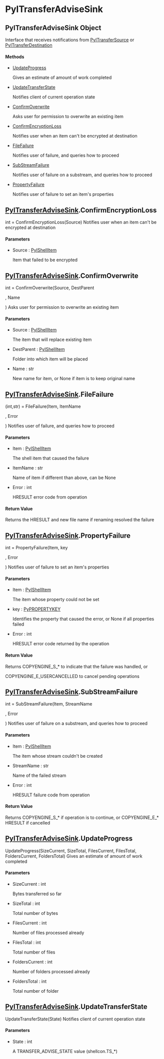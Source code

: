 # PyITransferAdviseSink


## PyITransferAdviseSink Object

Interface that receives notifications from [PyITransferSource](PyITransferSource.md) or [PyITransferDestination](PyITransferDestination.md)

#### Methods

  - [UpdateProgress](PyITransferAdviseSink.md#pyitransferadvisesinkupdateprogress)

    Gives an estimate of amount of work completed&nbsp;

  - [UpdateTransferState](PyITransferAdviseSink.md#pyitransferadvisesinkupdatetransferstate)

    Notifies client of current operation state&nbsp;

  - [ConfirmOverwrite](PyITransferAdviseSink.md#pyitransferadvisesinkconfirmoverwrite)

    Asks user for permission to overwrite an existing item&nbsp;

  - [ConfirmEncryptionLoss](PyITransferAdviseSink.md#pyitransferadvisesinkconfirmencryptionloss)

    Notifies user when an item can't be encrypted at destination&nbsp;

  - [FileFailure](PyITransferAdviseSink.md#pyitransferadvisesinkfilefailure)

    Notifies user of failure, and queries how to proceed&nbsp;

  - [SubStreamFailure](PyITransferAdviseSink.md#pyitransferadvisesinksubstreamfailure)

    Notifies user of failure on a substream, and queries how to proceed&nbsp;

  - [PropertyFailure](PyITransferAdviseSink.md#pyitransferadvisesinkpropertyfailure)

    Notifies user of failure to set an item's properties&nbsp;


## [PyITransferAdviseSink](PyITransferAdviseSink.md#pyitransferadvisesink)\.ConfirmEncryptionLoss

int = ConfirmEncryptionLoss\(Source\)
Notifies user when an item can't be encrypted at destination

#### Parameters

  - Source : [PyIShellItem](PyIShellItem.md)

    Item that failed to be encrypted


## [PyITransferAdviseSink](PyITransferAdviseSink.md#pyitransferadvisesink)\.ConfirmOverwrite

int = ConfirmOverwrite\(Source, DestParent

, Name

\)
Asks user for permission to overwrite an existing item

#### Parameters

  - Source : [PyIShellItem](PyIShellItem.md)

    The item that will replace existing item

  - DestParent : [PyIShellItem](PyIShellItem.md)

    Folder into which item will be placed

  - Name : str

    New name for item, or None if item is to keep original name


## [PyITransferAdviseSink](PyITransferAdviseSink.md#pyitransferadvisesink)\.FileFailure

\(int,str\) = FileFailure\(Item, ItemName

, Error

\)
Notifies user of failure, and queries how to proceed

#### Parameters

  - Item : [PyIShellItem](PyIShellItem.md)

    The shell item that caused the failure

  - ItemName : str

    Name of item if different than above, can be None

  - Error : int

    HRESULT error code from operation

#### Return Value
Returns the HRESULT and new file name if renaming resolved the failure


## [PyITransferAdviseSink](PyITransferAdviseSink.md#pyitransferadvisesink)\.PropertyFailure

int = PropertyFailure\(Item, key

, Error

\)
Notifies user of failure to set an item's properties

#### Parameters

  - Item : [PyIShellItem](PyIShellItem.md)

    The item whose property could not be set

  - key : [PyPROPERTYKEY](PyPROPERTYKEY.md)

    Identifies the property that caused the error, or None if all properties failed

  - Error : int

    HRESULT error code returned by the operation

#### Return Value
Returns COPYENGINE\_S\_\* to indicate that the failure was handled, or 

COPYENGINE\_E\_USERCANCELLED to cancel pending operations


## [PyITransferAdviseSink](PyITransferAdviseSink.md#pyitransferadvisesink)\.SubStreamFailure

int = SubStreamFailure\(Item, StreamName

, Error

\)
Notifies user of failure on a substream, and queries how to proceed

#### Parameters

  - Item : [PyIShellItem](PyIShellItem.md)

    The item whose stream couldn't be created

  - StreamName : str

    Name of the failed stream

  - Error : int

    HRESULT failure code from operation

#### Return Value
Returns COPYENGINE\_S\_\* if operation is to continue, or COPYENGINE\_E\_\* HRESULT if cancelled


## [PyITransferAdviseSink](PyITransferAdviseSink.md#pyitransferadvisesink)\.UpdateProgress

UpdateProgress\(SizeCurrent, SizeTotal, FilesCurrent, FilesTotal, FoldersCurrent, FoldersTotal\)
Gives an estimate of amount of work completed

#### Parameters

  - SizeCurrent : int

    Bytes transferred so far

  - SizeTotal : int

    Total number of bytes

  - FilesCurrent : int

    Number of files processed already

  - FilesTotal : int

    Total number of files

  - FoldersCurrent : int

    Number of folders processed already

  - FoldersTotal : int

    Total number of folder


## [PyITransferAdviseSink](PyITransferAdviseSink.md#pyitransferadvisesink)\.UpdateTransferState

UpdateTransferState\(State\)
Notifies client of current operation state

#### Parameters

  - State : int

    A TRANSFER\_ADVISE\_STATE value \(shellcon\.TS\_\*\)